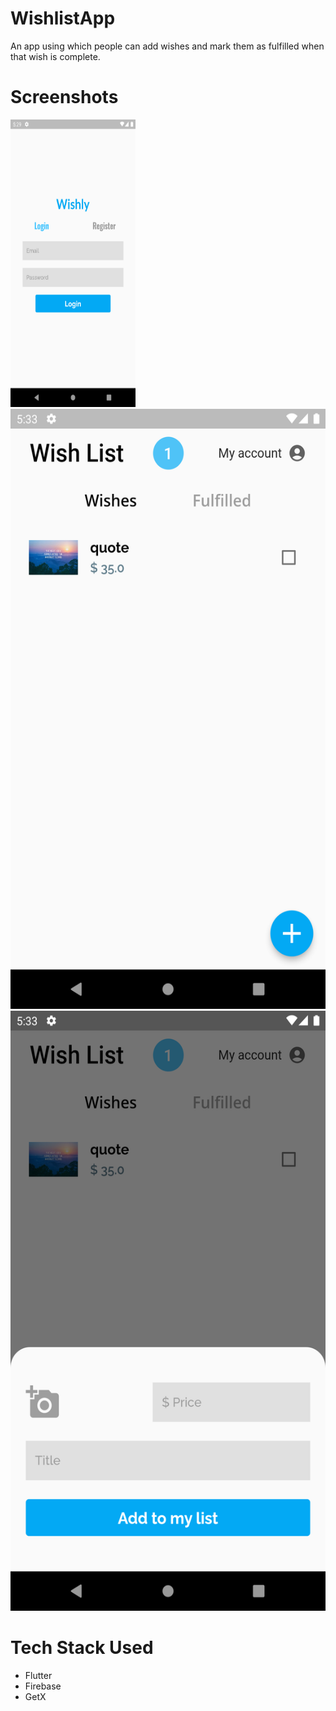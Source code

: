 # WishlistApp

An app using which people can add wishes and mark them as fulfilled when that wish is complete. 

# Screenshots

<img src="/readMeImages/AuthScreen.png" title="AuthScreen" width="200" height="460"/>
<img src="/readMeImages/HomeScreen.png" title="HomeScreen" width="600" height="960"/>
<img src="/readMeImages/HomeScreenBottomBar.png" alt="AuthScreen" title="HomeScreenBottomBar" width="600" height="960"/>

# Tech Stack Used

- Flutter
- Firebase
- GetX
